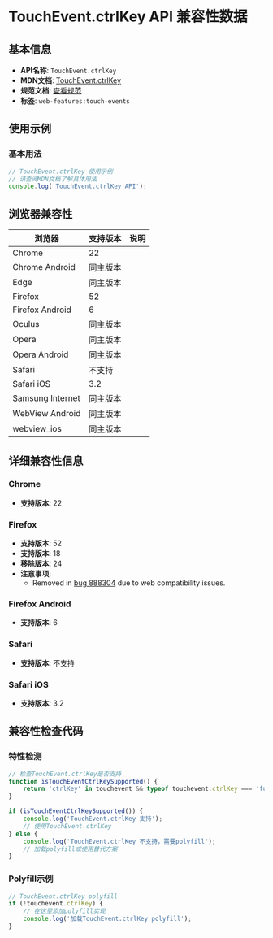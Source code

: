 # TouchEvent.ctrlKey API 兼容性数据

## 基本信息

- **API名称**: `TouchEvent.ctrlKey`
- **MDN文档**: [TouchEvent.ctrlKey](https://developer.mozilla.org/docs/Web/API/TouchEvent/ctrlKey)
- **规范文档**: [查看规范](https://w3c.github.io/touch-events/#dom-touchevent-ctrlkey)
- **标签**: `web-features:touch-events`

## 使用示例

### 基本用法

```javascript
// TouchEvent.ctrlKey 使用示例
// 请查阅MDN文档了解具体用法
console.log('TouchEvent.ctrlKey API');
```

## 浏览器兼容性

| 浏览器 | 支持版本 | 说明 |
|--------|----------|------|
| Chrome | 22 |  |
| Chrome Android | 同主版本 |  |
| Edge | 同主版本 |  |
| Firefox | 52 |  |
| Firefox Android | 6 |  |
| Oculus | 同主版本 |  |
| Opera | 同主版本 |  |
| Opera Android | 同主版本 |  |
| Safari | 不支持 |  |
| Safari iOS | 3.2 |  |
| Samsung Internet | 同主版本 |  |
| WebView Android | 同主版本 |  |
| webview_ios | 同主版本 |  |

## 详细兼容性信息

### Chrome

- **支持版本**: 22

### Firefox

- **支持版本**: 52
- **支持版本**: 18
- **移除版本**: 24
- **注意事项**:
  - Removed in [bug 888304](https://bugzil.la/888304) due to web compatibility issues.

### Firefox Android

- **支持版本**: 6

### Safari

- **支持版本**: 不支持

### Safari iOS

- **支持版本**: 3.2

## 兼容性检查代码

### 特性检测

```javascript
// 检查TouchEvent.ctrlKey是否支持
function isTouchEventCtrlKeySupported() {
    return 'ctrlKey' in touchevent && typeof touchevent.ctrlKey === 'function';
}

if (isTouchEventCtrlKeySupported()) {
    console.log('TouchEvent.ctrlKey 支持');
    // 使用TouchEvent.ctrlKey
} else {
    console.log('TouchEvent.ctrlKey 不支持，需要polyfill');
    // 加载polyfill或使用替代方案
}
```

### Polyfill示例

```javascript
// TouchEvent.ctrlKey polyfill
if (!touchevent.ctrlKey) {
    // 在这里添加polyfill实现
    console.log('加载TouchEvent.ctrlKey polyfill');
}
```

